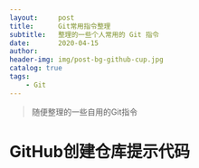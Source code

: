 ```yaml
---
layout:     post
title:      Git常用指令整理
subtitle:   整理的一些个人常用的 Git 指令
date:       2020-04-15
author:
header-img: img/post-bg-github-cup.jpg
catalog: true
tags:
    - Git
---
```


>随便整理的一些自用的Git指令


# GitHub创建仓库提示代码
